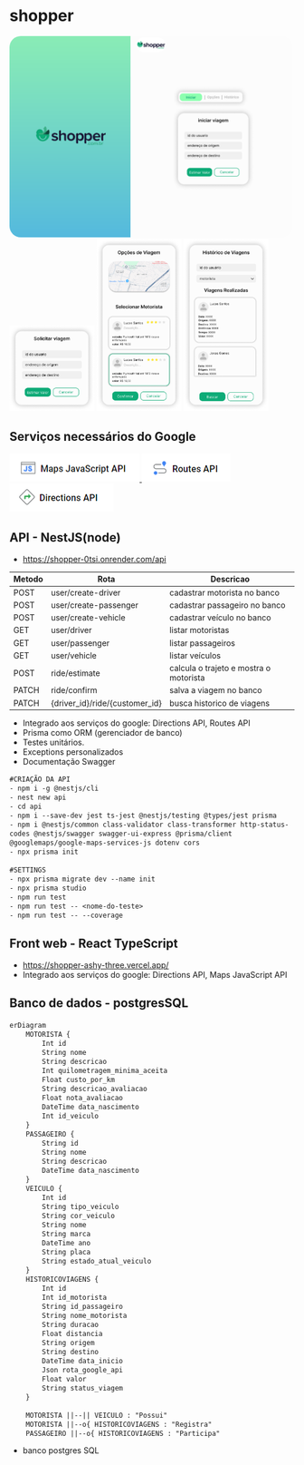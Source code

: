 # shopper

<div>
  <img src="./imgs/tela.png" alt="Tela" width="500" style="border-radius: 20px;">
  <img src="./imgs/solicitar.png" alt="Solicitar" width="150">
  <img src="./imgs/opcoes.png" alt="Opções" width="150">
  <img src="./imgs/historico.png" alt="Histórico" width="150">
</div>

## Serviços necessários do Google

<div>
  <a href="https://console.cloud.google.com/apis/library/maps-backend.googleapis.com?hl=pt-BR&project=places-api-443513&pli=1&inv=1&invt=AbjE4Q" target="_blank">
    <img src="./imgs/google1.png" alt="Solicitar">
  <a/>
  <a href="https://console.cloud.google.com/apis/library/routes.googleapis.com?hl=pt-BR&project=places-api-443513&login=true&pli=1" target="_blank">
    <img src="./imgs/google2.png" alt="Opções">
  <a/>
  <a href="https://console.cloud.google.com/apis/library/directions-backend.googleapis.com?hl=pt-BR&project=places-api-443513" target="_blank">
    <img src="./imgs/google3.png" alt="Histórico">
  <a/>
</div>

## API - NestJS(node)
- https://shopper-0tsi.onrender.com/api

| Metodo |  Rota | Descricao |
|---|---|---|
| POST | user/create-driver | cadastrar motorista no banco |
| POST | user/create-passenger | cadastrar passageiro no banco |
| POST | user/create-vehicle | cadastrar veículo no banco |
| GET | user/driver | listar motoristas |
| GET | user/passenger | listar passageiros |
| GET | user/vehicle | listar veículos |
| POST | ride/estimate | calcula o trajeto e mostra o motorista |
| PATCH | ride/confirm | salva a viagem no banco |
| PATCH | {driver_id}/ride/{customer_id} | busca historico de viagens |

- Integrado aos serviços do google: Directions API, Routes API
- Prisma como ORM (gerenciador de banco)
- Testes unitários.
- Exceptions personalizados
- Documentação Swagger

```
#CRIAÇÃO DA API
- npm i -g @nestjs/cli
- nest new api
- cd api
- npm i --save-dev jest ts-jest @nestjs/testing @types/jest prisma
- npm i @nestjs/common class-validator class-transformer http-status-codes @nestjs/swagger swagger-ui-express @prisma/client @googlemaps/google-maps-services-js dotenv cors
- npx prisma init

#SETTINGS
- npx prisma migrate dev --name init
- npx prisma studio
- npm run test
- npm run test -- <nome-do-teste>
- npm run test -- --coverage
```

## Front web - React TypeScript
- https://shopper-ashy-three.vercel.app/
- Integrado aos serviços do google: Directions API, Maps JavaScript API

## Banco de dados - postgresSQL

```mermaid
erDiagram
    MOTORISTA {
        Int id
        String nome
        String descricao
        Int quilometragem_minima_aceita
        Float custo_por_km
        String descricao_avaliacao
        Float nota_avaliacao
        DateTime data_nascimento
        Int id_veiculo
    }
    PASSAGEIRO {
        String id
        String nome
        String descricao
        DateTime data_nascimento
    }
    VEICULO {
        Int id
        String tipo_veiculo
        String cor_veiculo
        String nome
        String marca
        DateTime ano
        String placa
        String estado_atual_veiculo
    }
    HISTORICOVIAGENS {
        Int id
        Int id_motorista
        String id_passageiro
        String nome_motorista
        String duracao
        Float distancia
        String origem
        String destino
        DateTime data_inicio
        Json rota_google_api
        Float valor
        String status_viagem
    }

    MOTORISTA ||--|| VEICULO : "Possui"
    MOTORISTA ||--o{ HISTORICOVIAGENS : "Registra"
    PASSAGEIRO ||--o{ HISTORICOVIAGENS : "Participa"
```
- banco postgres SQL
